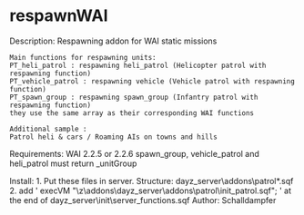 # respawnWAI
Description:
	Respawning addon for WAI static missions
	
	Main functions for respawning units:
	PT_heli_patrol : respawning heli_patrol (Helicopter patrol with respawning function)
	PT_vehicle_patrol : respawning vehicle (Vehicle patrol with respawning function)
	PT_spawn_group : respawning spawn_group (Infantry patrol with respawning function)
	they use the same array as their corresponding WAI functions
	
	Additional sample :
	Patrol heli & cars / Roaming AIs on towns and hills
	
Requirements:
	WAI 2.2.5 or 2.2.6
	spawn_group, vehicle_patrol and heli_patrol must return _unitGroup
	
Install:
	1. Put these files in server. Structure: dayz_server\addons\patrol\*.sqf
	2. add ' execVM "\z\addons\dayz_server\addons\patrol\init_patrol.sqf"; ' at the end of dayz_server\init\server_functions.sqf
Author:
	Schalldampfer

